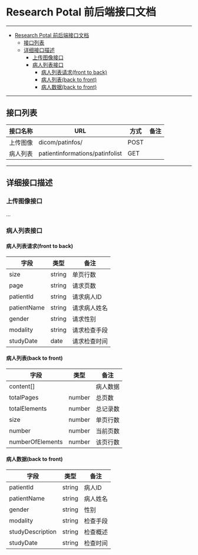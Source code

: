 # Research Potal 前后端接口文档


---

- [Research Potal 前后端接口文档](#research-potal-%E5%89%8D%E5%90%8E%E7%AB%AF%E6%8E%A5%E5%8F%A3%E6%96%87%E6%A1%A3)
    - [接口列表](#%E6%8E%A5%E5%8F%A3%E5%88%97%E8%A1%A8)
    - [详细接口描述](#%E8%AF%A6%E7%BB%86%E6%8E%A5%E5%8F%A3%E6%8F%8F%E8%BF%B0)
        - [上传图像接口](#%E4%B8%8A%E4%BC%A0%E5%9B%BE%E5%83%8F%E6%8E%A5%E5%8F%A3)
        - [病人列表接口](#%E7%97%85%E4%BA%BA%E5%88%97%E8%A1%A8%E6%8E%A5%E5%8F%A3)
            - [病人列表请求(front to back)](#%E7%97%85%E4%BA%BA%E5%88%97%E8%A1%A8%E8%AF%B7%E6%B1%82front-to-back)
            - [病人列表(back to front)](#%E7%97%85%E4%BA%BA%E5%88%97%E8%A1%A8back-to-front)
            - [病人数据(back to front)](#%E7%97%85%E4%BA%BA%E6%95%B0%E6%8D%AEback-to-front)

---
## 接口列表
| 接口名称 |               URL               | 方式 | 备注 |
| -------- | ------------------------------- | ---- | ---- |
| 上传图像 | dicom/patinfos/                 | POST |      |
| 病人列表 | patientinformations/patinfolist | GET  |      |


----------
## 详细接口描述
### 上传图像接口
...
### 病人列表接口
#### 病人列表请求(front to back)
|    字段     |  类型  |     备注     |
| ----------- | ------ | ------------ |
| size        | string | 单页行数     |
| page        | string | 请求页数     |
| patientId   | string | 请求病人ID   |
| patientName | string | 请求病人姓名 |
| gender      | string | 请求性别     |
| modality    | string | 请求检查手段 |
| studyDate   | date   | 请求检查时间 |

#### 病人列表(back to front)
|       字段       |  类型  |   备注   |
| ---------------- | ------ | -------- |
| content[]        |        | 病人数据 |
| totalPages       | number | 总页数   |
| totalElements    | number | 总记录数 |
| size             | number | 单页行数 |
| number           | number | 当前页数 |
| numberOfElements | number | 该页行数 |

#### 病人数据(back to front)
|       字段       |  类型  |   备注   |
| ---------------- | ------ | -------- |
| patientId        | string | 病人ID   |
| patientName      | string | 病人姓名 |
| gender           | string | 性别     |
| modality         | string | 检查手段 |
| studyDescription | string | 检查概述 |
| studyDate        | string | 检查时间 |
